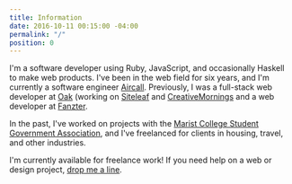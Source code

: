 ```yaml
---
title: Information
date: 2016-10-11 00:15:00 -04:00
permalink: "/"
position: 0
---
```


I'm a software developer using Ruby, JavaScript, and occasionally Haskell to make web products. I've been in the web field for six years, and I'm currently a software engineer [Aircall](https://aircall.io/). Previously, I was a full-stack web developer at [Oak](https://oak.is) (working on [Siteleaf](https://siteleaf.com) and [CreativeMornings](https://creativemornings) and a web developer at [Fanzter](https://en.wikipedia.org/wiki/Fanzter).

In the past, I've worked on projects with the [Marist College Student Government Association](http://sga.marist.edu), and I've freelanced for clients in housing, travel, and other industries.

I'm currently available for freelance work! If you need help on a web or design project, [drop me a line](mailto:ethan@ethnt.me).